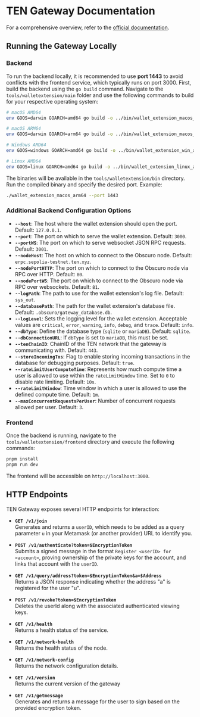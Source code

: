 # TEN Gateway Documentation

For a comprehensive overview, refer to the [official documentation](https://docs.ten.xyz/docs/tools-infrastructure/hosted-gateway).

## Running the Gateway Locally

### Backend

To run the backend locally, it is recommended to use **port 1443** to avoid conflicts with the frontend service, which typically runs on port 3000. First, build the backend using the `go build` command. Navigate to the `tools/walletextension/main` folder and use the following commands to build for your respective operating system:

```bash
# macOS AMD64
env GOOS=darwin GOARCH=amd64 go build -o ../bin/wallet_extension_macos_amd64 .

# macOS ARM64
env GOOS=darwin GOARCH=arm64 go build -o ../bin/wallet_extension_macos_arm64 .

# Windows AMD64
env GOOS=windows GOARCH=amd64 go build -o ../bin/wallet_extension_win_amd64.exe .

# Linux AMD64
env GOOS=linux GOARCH=amd64 go build -o ../bin/wallet_extension_linux_amd64 .
```

The binaries will be available in the `tools/walletextension/bin` directory.
Run the compiled binary and specify the desired port.
Example:

```bash
./wallet_extension_macos_arm64 --port 1443
```

### Additional Backend Configuration Options

- **`--host`**: The host where the wallet extension should open the port. Default: `127.0.0.1`.
- **`--port`**: The port on which to serve the wallet extension. Default: `3000`.
- **`--portWS`**: The port on which to serve websocket JSON RPC requests. Default: `3001`.
- **`--nodeHost`**: The host on which to connect to the Obscuro node. Default: `erpc.sepolia-testnet.ten.xyz`.
- **`--nodePortHTTP`**: The port on which to connect to the Obscuro node via RPC over HTTP. Default: `80`.
- **`--nodePortWS`**: The port on which to connect to the Obscuro node via RPC over websockets. Default: `81`.
- **`--logPath`**: The path to use for the wallet extension's log file. Default: `sys_out`.
- **`--databasePath`**: The path for the wallet extension's database file. Default: `.obscuro/gateway_database.db`.
- **`--logLevel`**: Sets the logging level for the wallet extension. Acceptable values are `critical`, `error`, `warning`, `info`, `debug`, and `trace`. Default: `info`.
- **`--dbType`**: Define the database type (`sqlite` or `mariaDB`). Default: `sqlite`.
- **`--dbConnectionURL`**: If `dbType` is set to `mariaDB`, this must be set.
- **`--tenChainID`**: ChainID of the TEN network that the gateway is communicating with. Default: `443`.
- **`--storeIncomingTxs`**: Flag to enable storing incoming transactions in the database for debugging purposes. Default: `true`.
- **`--rateLimitUserComputeTime`**: Represents how much compute time a user is allowed to use within the `rateLimitWindow` time. Set to `0` to disable rate limiting. Default: `10s`.
- **`--rateLimitWindow`**: Time window in which a user is allowed to use the defined compute time. Default: `1m`.
- **`--maxConcurrentRequestsPerUser`**: Number of concurrent requests allowed per user. Default: `3`.

### Frontend

Once the backend is running, navigate to the `tools/walletextension/frontend` directory and execute the following commands:

```bash
pnpm install
pnpm run dev
```

The frontend will be accessible on `http://localhost:3000`.

## HTTP Endpoints

TEN Gateway exposes several HTTP endpoints for interaction:

- **`GET /v1/join`**  
  Generates and returns a `userID`, which needs to be added as a query parameter `u` in your Metamask (or another provider) URL to identify you.

- **`POST /v1/authenticate?token=$EncryptionToken`**  
  Submits a signed message in the format `Register <userID> for <account>`, proving ownership of the private keys for the account, and links that account with the `userID`.

- **`GET /v1/query/address?token=$EncryptionToken&a=$Address`**  
  Returns a JSON response indicating whether the address "a" is registered for the user "u".

- **`POST /v1/revoke?token=$EncryptionToken`**  
  Deletes the userId along with the associated authenticated viewing keys.

- **`GET /v1/health`**  
  Returns a health status of the service.

- **`GET /v1/network-health`**  
  Returns the health status of the node.

- **`GET /v1/network-config`**  
  Returns the network configuration details.

- **`GET /v1/version`**  
  Returns the current version of the gateway

- **`GET /v1/getmessage`**  
  Generates and returns a message for the user to sign based on the provided encryption token.
